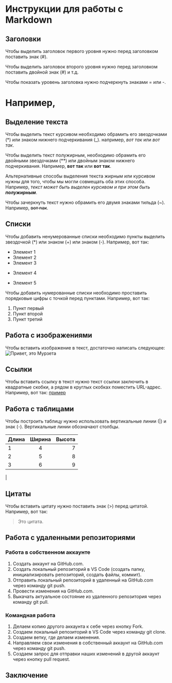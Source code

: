 # Инструкции для работы с Markdown

## Заголовки

Чтобы выделить заголовок первого уровня нужно перед заголовком поставить знак (#).

Чтобы выделить заголовок второго уровня нужно перед заголовком поставить двойной знак (#) 
и т.д.

Чтобы показать уровень заголовка нужно подчеркнуть знаками = или -. 

Например, 
=


## Выделение текста


Чтобы выделить текст курсивом необходимо обрамить его звездочками (*) или знаком нижнего подчеркивания (_). например, *вот так* или _вот так_.

Чтобы выделить текст полужирным, необходимо обрамить его двойными звездочками (**) или двойным знаком нижнего подчеркивания. Например, **вот так** или __вот так__.

Альтернативные способы выделения текста жирным или курсивом нужны для того, чтобы мы могли совмещать оба этих способа. Например, _текст может быть выделен курсивом и при этом быть **полужирным**_.

Чтобы зачеркнуть текст нужно обрамить его двумя знаками тильда (~). Например, ~~вот nак~~.

## Списки


Чтобы добавить ненумерованные списки необходимо пункты выделить звездочкой (*) или знаком (+) или знаком (-). Например, вот так:
* Элемент 1
* Элемент 2
* Элемент 3
+ Элемент 4
- Элемент 5

Чтобы добавить нумерованные списки необходимо проставить порядковые цифры с точкой перед пунктами. Например, вот так:
1. Пункт первый
2. Пункт второй
3. Пункт третий


## Работа с изображениями

Чтобы вставить изображение в текст, достаточно написать следующее:
![Привет, это Мурзета](Murzeta.jpg)

## Ссылки

Чтобы вставить ссылку в текст нужно текст ссылки заключить в квадратные скобки, а рядом в круглых скобках поместить URL-адрес. Например, вот так:
[пример](http://example.com/ "Необязательная подсказка")

## Работа с таблицами

Чтобы построить таблицу нужно использовать вертикальные линии (|) и знак (-). Вертикальные линии обозначают столбцы.


|Длина|Ширина|Высота|
|-----|:----:|-----:|
|1|4|7|
|2|5|8|
|3|6|9|
|



## Цитаты

Чтобы вставить цитату нужно поставить знак (>) перед цитатой. Например, вот так:
> Это цитата.

## Работа с удаленными репозиториями

### Работа в собственном аккаунте

1. Создать аккаунт на GitHub.com.
2. Создать локальный репозиторий в VS Code (создать папку, инициализировать репозиторий, создать файлы, коммит).
3. Отправить локальный репозиторий в удаленный на GitHub.com через команду git push.
4. Провести изменения на GitHub.com.
5. Выкачать актуальное состояние из удаленного репозитория через команду git pull.

### Командная работа

1. Делаем копию другого аккаунта к себе через кнопку Fork.
2. Создаем локальный репозиторий в VS Code через команду git clone.
3. Создаем ветку, где делаем изменения.
4. Направляем свои изменения в собственный аккаунт на GitHub.com через команду git push.
5. Создаем запрос для отправки наших изменений в другой аккаунт через кнопку pull request.

## Заключение